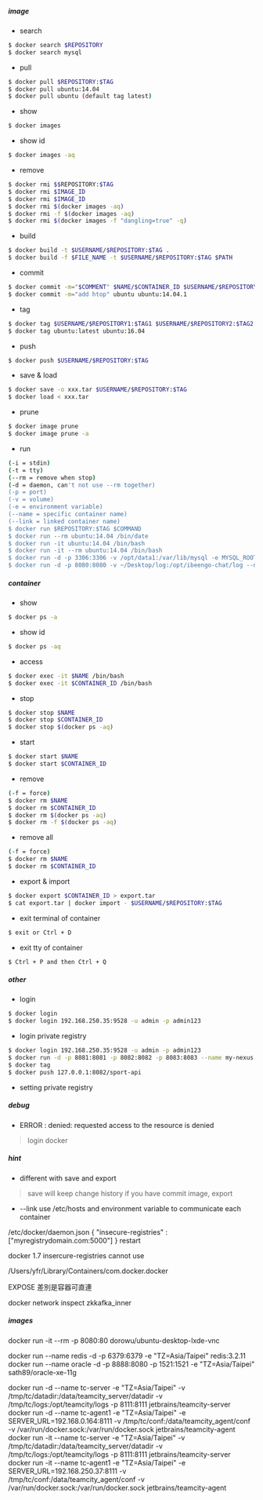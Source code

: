 ##### image
* search
```sh
$ docker search $REPOSITORY
$ docker search mysql
```

* pull
```sh
$ docker pull $REPOSITORY:$TAG
$ docker pull ubuntu:14.04
$ docker pull ubuntu (default tag latest)
```

* show
```sh
$ docker images
```

* show id
```sh
$ docker images -aq
```

* remove
```sh
$ docker rmi $$REPOSITORY:$TAG
$ docker rmi $IMAGE_ID
$ docker rmi $IMAGE_ID
$ docker rmi $(docker images -aq)
$ docker rmi -f $(docker images -aq)
$ docker rmi $(docker images -f "dangling=true" -q)
```

* build
```sh
$ docker build -t $USERNAME/$REPOSITORY:$TAG .
$ docker build -f $FILE_NAME -t $USERNAME/$REPOSITORY:$TAG $PATH
```

* commit
```sh
$ docker commit -m="$COMMENT" $NAME/$CONTAINER_ID $USERNAME/$REPOSITORY:$TAG
$ docker commit -m="add htop" ubuntu ubuntu:14.04.1
```

* tag
```sh
$ docker tag $USERNAME/$REPOSITORY1:$TAG1 $USERNAME/$REPOSITORY2:$TAG2
$ docker tag ubuntu:latest ubuntu:16.04
```

* push
```sh
$ docker push $USERNAME/$REPOSITORY:$TAG
```

* save & load
```sh
$ docker save -o xxx.tar $USERNAME/$REPOSITORY:$TAG
$ docker load < xxx.tar
```

* prune
```sh
$ docker image prune
$ docker image prune -a
```

* run
```sh
(-i = stdin) 
(-t = tty) 
(--rm = remove when stop) 
(-d = daemon, can't not use --rm together) 
(-p = port)
(-v = volume) 
(-e = environment variable) 
(--name = specific container name)
(--link = linked container name)
$ docker run $REPOSITORY:$TAG $COMMAND
$ docker run --rm ubuntu:14.04 /bin/date
$ docker run -it ubuntu:14.04 /bin/bash
$ docker run -it --rm ubuntu:14.04 /bin/bash
$ docker run -d -p 3306:3306 -v /opt/data1:/var/lib/mysql -e MYSQL_ROOT_PASSWORD=root --name=mysql mysql:5.7.16
$ docker run -d -p 8080:8080 -v ~/Desktop/log:/opt/ibeengo-chat/log --name=chat --link mysql ibeengo-chat:1.4.0
```

##### container
* show
```sh
$ docker ps -a
```

* show id
```sh
$ docker ps -aq
```

* access
```sh
$ docker exec -it $NAME /bin/bash
$ docker exec -it $CONTAINER_ID /bin/bash
```

* stop
```sh
$ docker stop $NAME
$ docker stop $CONTAINER_ID
$ docker stop $(docker ps -aq)
```

* start
```sh
$ docker start $NAME
$ docker start $CONTAINER_ID
```

* remove
```sh
(-f = force)
$ docker rm $NAME
$ docker rm $CONTAINER_ID
$ docker rm $(docker ps -aq)
$ docker rm -f $(docker ps -aq)
```

* remove all
```sh
(-f = force)
$ docker rm $NAME
$ docker rm $CONTAINER_ID
```

* export & import
```sh
$ docker export $CONTAINER_ID > export.tar
$ cat export.tar | docker import - $USERNAME/$REPOSITORY:$TAG
```

* exit terminal of container
```sh
$ exit or Ctrl + D
```

* exit tty of container
```sh
$ Ctrl + P and then Ctrl + Q
```

##### other
* login
```sh
$ docker login
$ docker login 192.168.250.35:9528 -u admin -p admin123
```
* login private registry
```sh
$ docker login 192.168.250.35:9528 -u admin -p admin123
$ docker run -d -p 8081:8081 -p 8082:8082 -p 8083:8083 --name my-nexus sonatype/nexus3:latest
$ docker tag 
$ docker push 127.0.0.1:8082/sport-api
```

* setting private registry

##### debug
* ERROR : denied: requested access to the resource is denied
> login docker

##### hint
* different with save and export
> save will keep change history if you have commit image, export 

* --link use /etc/hosts and environment variable to communicate each container

/etc/docker/daemon.json
{
  "insecure-registries" : ["myregistrydomain.com:5000"]
}
restart

docker 1.7 insercure-registries cannot use

/Users/yfr/Library/Containers/com.docker.docker

EXPOSE 差別是容器可直連

docker network inspect zkkafka_inner

##### images
docker run -it --rm -p 8080:80 dorowu/ubuntu-desktop-lxde-vnc

docker run --name redis -d -p 6379:6379 -e "TZ=Asia/Taipei" redis:3.2.11
docker run --name oracle -d -p 8888:8080 -p 1521:1521 -e "TZ=Asia/Taipei" sath89/oracle-xe-11g

docker run -d --name tc-server -e "TZ=Asia/Taipei" -v /tmp/tc/datadir:/data/teamcity_server/datadir -v /tmp/tc/logs:/opt/teamcity/logs -p 8111:8111 jetbrains/teamcity-server
docker run -d --name tc-agent1 -e "TZ=Asia/Taipei" -e SERVER_URL=192.168.0.164:8111 -v /tmp/tc/conf:/data/teamcity_agent/conf -v /var/run/docker.sock:/var/run/docker.sock jetbrains/teamcity-agent
docker run -it --name tc-server -e "TZ=Asia/Taipei" -v /tmp/tc/datadir:/data/teamcity_server/datadir -v /tmp/tc/logs:/opt/teamcity/logs -p 8111:8111 jetbrains/teamcity-server
docker run -it --name tc-agent1 -e "TZ=Asia/Taipei" -e SERVER_URL=192.168.250.37:8111 -v /tmp/tc/conf:/data/teamcity_agent/conf -v /var/run/docker.sock:/var/run/docker.sock jetbrains/teamcity-agent